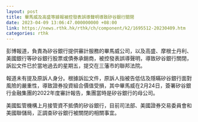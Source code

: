 ```yaml
---
layout: post
title: 畢馬威及高盛等據報被控發表誤導聲明導致矽谷銀行關閉
date: 2023-04-09 13:06:47.000000000 +08:00
link: https://news.rthk.hk/rthk/ch/component/k2/1695512-20230409.htm
categories: rthk
---
```


彭博報道，負責為矽谷銀行提供審計服務的畢馬威公司，以及高盛、摩根士丹利、美國銀行等矽谷銀行股票或債券承銷商，被控發表誤導聲明，導致矽谷銀行關閉，訴訟文件已於當地過去的星期五，提交在三藩市的聯邦法院。

報道未有提及原訴人身分。根據訴訟文件，原訴人指被告低估及隱瞞矽谷銀行面對風險的嚴重性，導致證券投資組合價值受損，其中畢馬威在2月24日，簽署矽谷銀行金融集團的2022年度審計報告，集團當時是矽谷銀行的母公司。

美國監管機構上月接管資不抵債的矽谷銀行，目前司法部、美國證券交易委員會和美國聯儲局，正調查矽谷銀行被關閉的相關事宜。
